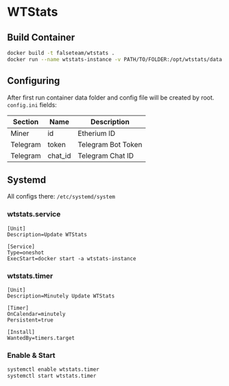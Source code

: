 # WTStats

## Build Container
```sh
docker build -t falseteam/wtstats .
docker run --name wtstats-instance -v PATH/TO/FOLDER:/opt/wtstats/data falseteam/wtstats
```

## Configuring
After first run container data folder and config file will be created by root. `config.ini` fields:

Section|Name|Description
---|---|---
Miner|id|Etherium ID
Telegram|token|Telegram Bot Token
Telegram|chat_id|Telegram Chat ID

## Systemd
All configs there: `/etc/systemd/system`

### wtstats.service
```editorconfig
[Unit]
Description=Update WTStats

[Service]
Type=oneshot
ExecStart=docker start -a wtstats-instance
```

### wtstats.timer
```editorconfig
[Unit]
Description=Minutely Update WTStats

[Timer]
OnCalendar=minutely
Persistent=true

[Install]
WantedBy=timers.target
```

### Enable & Start
```sh
systemctl enable wtstats.timer
systemctl start wtstats.timer
```
